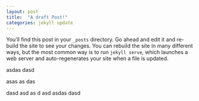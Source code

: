 ```yaml
---
layout: post
title:  "A draft Post!"
categories: jekyll update
---
```

You’ll find this post in your `_posts` directory. Go ahead and edit it and re-build the site to see your changes. You can rebuild the site in many different ways, but the most common way is to run `jekyll serve`, which launches a web server and auto-regenerates your site when a file is updated.

asdas dasd

asas as
das



dasd asd as
d
asd
asdas dasd